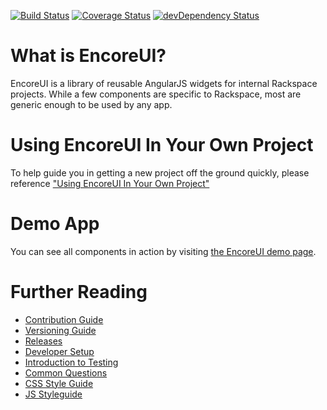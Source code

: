 [![Build Status](https://travis-ci.org/rackerlabs/encore-ui.png?branch=master)](https://travis-ci.org/rackerlabs/encore-ui) [![Coverage Status](https://coveralls.io/repos/rackerlabs/encore-ui/badge.png?branch=master)](https://coveralls.io/r/rackerlabs/encore-ui?branch=master) [![devDependency Status](https://david-dm.org/rackerlabs/encore-ui/dev-status.png)](https://david-dm.org/rackerlabs/encore-ui#info=devDependencies)

# What is EncoreUI?

EncoreUI is a library of reusable AngularJS widgets for internal Rackspace projects. While a few components are specific to Rackspace, most are generic enough to be used by any app.

# Using EncoreUI In Your Own Project

To help guide you in getting a new project off the ground quickly, please reference ["Using EncoreUI In Your Own Project"](https://github.com/rackerlabs/encore-ui/wiki/Using-EncoreUI)

# Demo App

You can see all components in action by visiting [the EncoreUI demo page](http://rackerlabs.github.io/encore-ui/).

# Further Reading

 - [Contribution Guide](./CONTRIBUTING.md)
 - [Versioning Guide](https://github.com/rackerlabs/encore-ui/wiki/Versioning)
 - [Releases](https://github.com/rackerlabs/encore-ui/releases)
 - [Developer Setup](https://github.com/rackerlabs/encore-ui/wiki/Developer-Setup)
 - [Introduction to Testing](https://github.com/rackerlabs/encore-ui/wiki/Testing)
 - [Common Questions](https://github.com/rackerlabs/encore-ui/wiki/Common-Questions)
 - [CSS Style Guide](https://github.com/rackerlabs/encore-ui/wiki/CSS-Styleguide)
 - [JS Styleguide](https://github.com/rackerlabs/encore-ui/wiki/Javascript-Styleguide)
